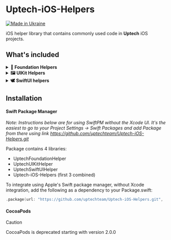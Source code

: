 # Uptech-iOS-Helpers 

[![Made in Ukraine](https://img.shields.io/badge/made_in-ukraine-ffd700.svg?labelColor=0057b7)](https://stand-with-ukraine.pp.ua)

iOS helper library that contains commonly used code in **Uptech** iOS projects.

## What's included
<details>

  <summary><strong>🔧 Foundation Helpers</strong></summary>

 
  - Array extensions
    - safe subscript
    - next, previous, remove *Element* methods
    
  - Collection:
     - subscript by indexPath
     
</details>

<details>
 
  <summary><strong>🖼️ UIKit Helpers</strong></summary>

  
  - Protocols
    - **ReusableCell**
        
        Protocol that helps with reusable cells. 
          
        If used on UITableViewCell subclasses provides handy methods for registering and dequeueing cells in UITableView's
        
     - **NibInitializable**
  
        Protocol that helps to initialize view with xib.
  - Table & Collection View helpers
    - *dequeue* and *register* methods for cells that confirm's to **ReusableCell** and optionally **NibInitializable** (for cell's created via xibs)
  - UI-in-code helpers
    - UIView extensions:
      - subview adding, insertions *with* constrains
      - corner radius
    - NSLayoutConstraint:
      - priority changing method
      - constraint activation method for array of constrains
    - UILayoutPriority:
      - frequently used values

</details>

<details>
  
  <summary><strong>🕊️ SwiftUI helpers</strong></summary>

 
  - Layouts
    - ProportionalHStack and ProportionalVStack
      - Layouts that resizes views with given proportions

  - View extensions
    - conditionalModifiers (if, if/else), regular modifier
    - customOnChange
    - size/frame/offset/safeAreaInsets readers

</details>

## Installation

#### Swift Package Manager
*Note: Instructions below are for using SwiftPM without the Xcode UI. It's the easiest to go to your Project Settings -> Swift Packages and add Package from there using link https://github.com/uptechteam/Uptech-iOS-Helpers.git*

Package contains 4 libraries:
- UptechFoundationHelper
- UptechUIKitHelper
- UptechSwiftUIHelper
- Uptech-iOS-Helpers (first 3 combined)

To integrate using Apple's Swift package manager, without Xcode integration, add the following as a dependency to your Package.swift:
```swift
.package(url: "https://github.com/uptechteam/Uptech-iOS-Helpers.git", .upToNextMajor(from: "2.0.1"))
```

#### CocoaPods

> [!CAUTION]
> CocoaPods is deprecated starting with version 2.0.0
